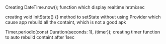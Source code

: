<p>Creating DateTime.now(); function which display realtime hr:mi:sec </p>
<p>creating void initState() {} method to setState without using Provider which cause app rebuild all the containt, which is not a good apk</p>
<p>Timer.periodic(const Duration(seconds: 1), (timer)); creating timer function to auto rebuild containt after 1sec</p>

